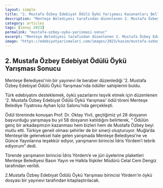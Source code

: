 ```yaml
---
layout: simple
title: "2. Mustafa Özbey Edebiyat Ödülü Öykü Yarışması Kazananları Belli Oldu"
description: "Menteşe Belediyesi tarafından düzenlenen 2. Mustafa Özbey Edebiyat Ödülü Öykü Yarışması kazananları belli olmuştur."
category: articles
tags: [sonuç 2023]
permalink: "mustafa-ozbey-oyku-yarismasi-sonuc"
excerpt: "Menteşe Belediyesi tarafından düzenlenen 2. Mustafa Özbey Edebiyat Ödülü Öykü Yarışması kazananları belli olmuştur."
image: "https://edebiyatyarismalari.com/images/2023/kasim/mustafa-ozbey-oyku-yarismasi-sonuc.jpg"
---
```


## 2. Mustafa Özbey Edebiyat Ödülü Öykü Yarışması Sonucu

Menteşe Belediyesi'nin bir yayınevi ile beraber düzenlediği '2. Mustafa Özbey Edebiyat Ödülü Öykü Yarışması'nda ödüller sahiplerini buldu.

Türk edebiyatını desteklemek, öykü yazarlarını teşvik etmek için düzenlenen ‘2. Mustafa Özbey Edebiyat Ödülü Öykü Yarışması’ ödül töreni Menteşe Belediye Tiyatrosu Ayhan İçöz Salonu’nda gerçekleşti.

Ödül töreninde konuşan Prof. Dr. Oktay Yivli, geçtiğimiz yıl 28 dosyanın başvurduğu yarışmaya bu yıl 58 dosyanın katıldığını belirterek, “ Ödülün genç bir arkadaşımızın kazanması hem bizleri hem de Mustafa Özbey beyi mutlu etti. Türkiye geneli olması şehirler de bir sinerji oluşturuyor. Muğla’da Menteşe’de geleneksel hale gelen yarışmada Menteşe Belediyesi’ne ve Günce Yayınlarına teşekkür ediyor, yarışmanın birincisi İdris Yördem’i tebrik ediyorum” dedi.

Törende yarışmanın birincisi İdris Yördem’e ve jüri üyelerine plaketleri Menteşe Belediyesi Basın Yayın ve Halkla İlişkiler Müdürü Celal Cem Dengiz tarafından verildi.

2.Mustafa Özbey Edebiyat Ödülü Öykü Yarışması birincisi Yördem'in öykü dosyası bir yayınevi tarafından kitaplaştırılacak.